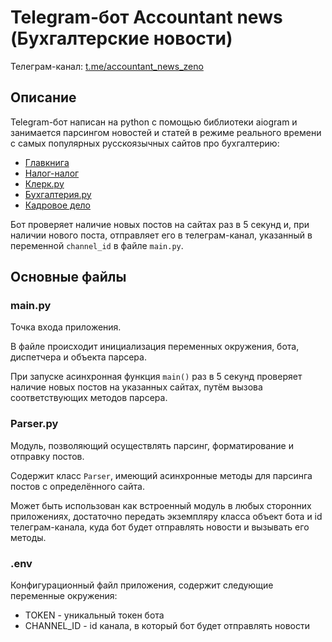 # Telegram-бот Accountant news (Бухгалтерские новости)
Телеграм-канал: [t.me/accountant_news_zeno](https://t.me/accountant_news_zeno)

## Описание
Telegram-бот написан на python с помощью библиотеки aiogram и занимается парсингом новостей и статей в режиме реального времени с самых популярных русскоязычных сайтов про бухгалтерию:

- [Главкнига](https://glavkniga.ru/)
- [Налог-налог](https://nalog-nalog.ru/)
- [Клерк.ру](https://www.klerk.ru/)
- [Бухгалтерия.ру](https://www.buhgalteria.ru/)
- [Кадровое дело](https://www.kdelo.ru/)

Бот проверяет наличие новых постов на сайтах раз в 5 секунд и, при наличии нового поста, отправляет его в телеграм-канал, указанный в переменной `channel_id` в файле `main.py`.

## Основные файлы

### main.py
Точка входа приложения.

В файле происходит инициализация переменных окружения, бота, диспетчера и объекта парсера.

При запуске асинхронная функция `main()` раз в 5 секунд проверяет наличие новых постов на указанных сайтах, путём вызова соответствующих методов парсера.


### Parser.py
Модуль, позволяющий осуществлять парсинг, форматирование и отправку постов.

Содержит класс `Parser`, имеющий асинхронные методы для парсинга постов с определённого сайта.

Может быть использован как встроенный модуль в любых сторонних приложениях, достаточно передать экземпляру класса объект бота и id телеграм-канала, куда бот будет отправлять новости и вызывать его методы.


### .env
Конфигурационный файл приложения, содержит следующие переменные окружения:
- TOKEN - уникальный токен бота
- CHANNEL_ID - id канала, в который бот будет отправлять новости

